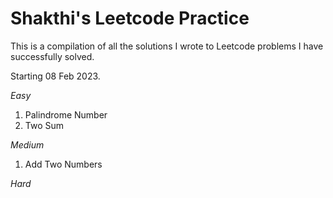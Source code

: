 # Shakthi's Leetcode Practice

This is a compilation of all the solutions I wrote to Leetcode problems I have successfully solved. 

Starting 08 Feb 2023.

*Easy*
1. Palindrome Number
2. Two Sum

*Medium*
1. Add Two Numbers

*Hard*
